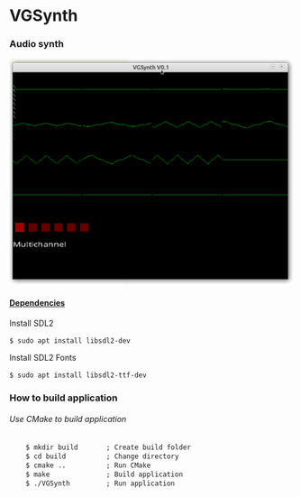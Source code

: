 # VGSynth


### Audio synth

![Alt text](docs/imgs/VGSynth_scr1.png?raw=true "Title")


#### <U>Dependencies</U>

Install SDL2

```
$ sudo apt install libsdl2-dev
```

Install SDL2 Fonts

```
$ sudo apt install libsdl2-ttf-dev
```

### How to build application

###### Use CMake to build application

``` 
    $ mkdir build       ; Create build folder
    $ cd build          ; Change directory
    $ cmake ..          ; Run CMake
    $ make              ; Build application
    $ ./VGSynth         ; Run application

```

